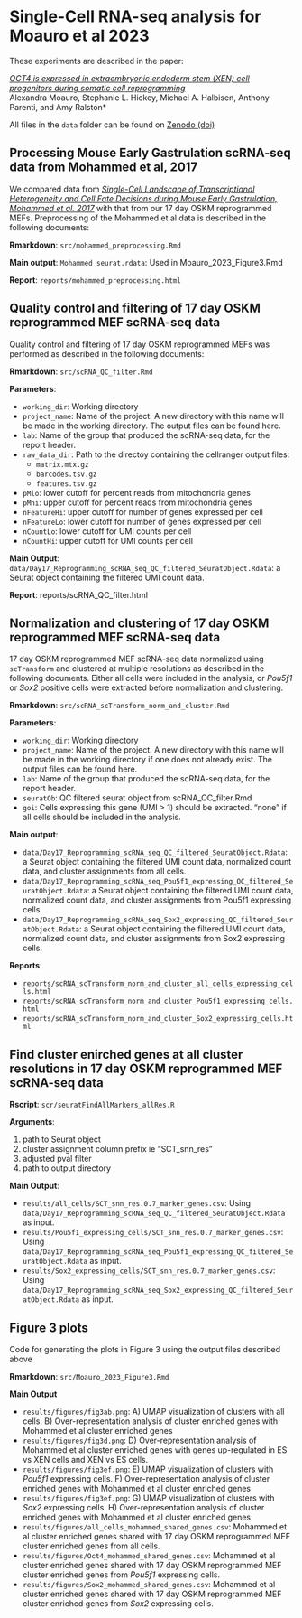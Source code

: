 # Single-Cell RNA-seq analysis for Moauro et al 2023

These experiments are described in the paper:

[_OCT4 is expressed in extraembryonic endoderm stem (XEN) cell progenitors during somatic cell reprogramming_](link)  
Alexandra Moauro, Stephanie L. Hickey, Michael A. Halbisen, Anthony Parenti, and Amy Ralston*


All files in the `data` folder can be found on [Zenodo (doi)](link)

## Processing Mouse Early Gastrulation scRNA-seq data from Mohammed et al, 2017

We compared data from [_Single-Cell Landscape of Transcriptional Heterogeneity and Cell Fate Decisions during Mouse Early Gastrulation, Mohammed et al. 2017_](http://www.sciencedirect.com/science/article/pii/S2211124717309610) with that from our 17 day OSKM reprogrammed MEFs. Preprocessing of the Mohammed et al data is described in the following documents:

**Rmarkdown**: `src/mohammed_preprocessing.Rmd`

**Main output**: `Mohammed_seurat.rdata`: Used in Moauro_2023_Figure3.Rmd

**Report**: `reports/mohammed_preprocessing.html`

## Quality control and filtering of 17 day OSKM reprogrammed MEF scRNA-seq data

Quality control and filtering of 17 day OSKM reprogrammed MEFs was performed as described in the following documents:

**Rmarkdown**: `src/scRNA_QC_filter.Rmd`

**Parameters**:

  * `working_dir`: Working directory  
  * `project_name`: Name of the project. A new directory with this name will be made in the working directory. The output files can be found here.  
  * `lab`: Name of the group that produced the scRNA-seq data, for the report header. 
  * `raw_data_dir`: Path to the directoy containing the cellranger output files:  
      + `matrix.mtx.gz` 
      + `barcodes.tsv.gz` 
      + `features.tsv.gz`  
  * `pMlo`: lower cutoff for percent reads from mitochondria genes  
  * `pMhi`: upper cutoff for percent reads from mitochondria genes    
  * `nFeatureHi`: upper cutoff for number of genes expressed per cell 
  * `nFeatureLo`: lower cutoff for number of genes expressed per cell 
  * `nCountLo`: lower cutoff for UMI counts per cell  
  * `nCountHi`: upper cutoff for UMI counts per cell

**Main Output**: `data/Day17_Reprogramming_scRNA_seq_QC_filtered_SeuratObject.Rdata`: a Seurat object containing the filtered UMI count data.  

**Report**: reports/scRNA_QC_filter.html  

## Normalization and clustering of 17 day OSKM reprogrammed MEF scRNA-seq data

17 day OSKM reprogrammed MEF scRNA-seq data normalized using `scTransform` and clustered at multiple resolutions as described in the following documents. Either all cells were included in the analysis, or _Pou5f1_ or _Sox2_ positive cells were extracted before normalization and clustering.

**Rmarkdown**: `src/scRNA_scTransform_norm_and_cluster.Rmd`

**Parameters**:

  * `working_dir`: Working directory  
  * `project_name`: Name of the project. A new directory with this name will be made in the working directory if one does not already exist. The output files can be found here.  
  * `lab`: Name of the group that produced the scRNA-seq data, for the report header. 
  * `seuratOb`: QC filtered seurat object from scRNA_QC_filter.Rmd  
  * `goi`: Cells expressing this gene (UMI > 1) should be extracted. “none” if all cells should be included in the analysis.  

**Main output**:

  * `data/Day17_Reprogramming_scRNA_seq_QC_filtered_SeuratObject.Rdata`: a Seurat object containing the filtered UMI count data, normalized count data, and cluster assignments from all cells. 
  * `data/Day17_Reprogramming_scRNA_seq_Pou5f1_expressing_QC_filtered_SeuratObject.Rdata`: a Seurat object containing the filtered UMI count data, normalized count data, and cluster assignments from Pou5f1 expressing cells.  
  * `data/Day17_Reprogramming_scRNA_seq_Sox2_expressing_QC_filtered_SeuratObject.Rdata`: a Seurat object containing the filtered UMI count data, normalized count data, and cluster assignments from Sox2 expressing cells.  

**Reports**:

  * `reports/scRNA_scTransform_norm_and_cluster_all_cells_expressing_cells.html`
  * `reports/scRNA_scTransform_norm_and_cluster_Pou5f1_expressing_cells.html`
  * `reports/scRNA_scTransform_norm_and_cluster_Sox2_expressing_cells.html`

## Find cluster enirched genes at all cluster resolutions in 17 day OSKM reprogrammed MEF scRNA-seq data

**Rscript**: `scr/seuratFindAllMarkers_allRes.R`

**Arguments**:

  1. path to Seurat object 
  2. cluster assignment column prefix ie “SCT_snn_res” 
  3. adjusted pval filter  
  4. path to output directory  

**Main Output**:

  * `results/all_cells/SCT_snn_res.0.7_marker_genes.csv`: Using `data/Day17_Reprogramming_scRNA_seq_QC_filtered_SeuratObject.Rdata` as input. 
  * `results/Pou5f1_expressing_cells/SCT_snn_res.0.7_marker_genes.csv`: Using `data/Day17_Reprogramming_scRNA_seq_Pou5f1_expressing_QC_filtered_SeuratObject.Rdata` as input. 
  * `results/Sox2_expressing_cells/SCT_snn_res.0.7_marker_genes.csv`: Using `data/Day17_Reprogramming_scRNA_seq_Sox2_expressing_QC_filtered_SeuratObject.Rdata` as input. 

## Figure 3 plots

Code for generating the plots in Figure 3 using the output files described above

**Rmarkdown**: `src/Moauro_2023_Figure3.Rmd`  

**Main Output**

  * `results/figures/fig3ab.png`: A) UMAP visualization of clusters with all cells. B) Over-representation analysis of cluster enriched genes with Mohammed et al cluster enriched genes  
  * `results/figures/fig3d.png`: D) Over-representation analysis of Mohammed et al cluster enriched genes with genes up-regulated in ES vs XEN cells and XEN vs ES cells.  
  * `results/figures/fig3ef.png`: E) UMAP visualization of clusters with _Pou5f1_ expressing cells. F) Over-representation analysis of cluster enriched genes with Mohammed et al cluster enriched genes  
  * `results/figures/fig3ef.png`: G) UMAP visualization of clusters with _Sox2_ expressing cells. H) Over-representation analysis of cluster enriched genes with Mohammed et al cluster enriched genes  
  * `results/figures/all_cells_mohammed_shared_genes.csv`: Mohammed et al cluster enriched genes shared with 17 day OSKM reprogrammed MEF cluster enriched genes from all cells.  
  * `results/figures/Oct4_mohammed_shared_genes.csv`: Mohammed et al cluster enriched genes shared with 17 day OSKM reprogrammed MEF cluster enriched genes from _Pou5f1_ expressing cells.  
  * `results/figures/Sox2_mohammed_shared_genes.csv`: Mohammed et al cluster enriched genes shared with 17 day OSKM reprogrammed MEF cluster enriched genes from _Sox2_ expressing cells.  
  
